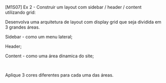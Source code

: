 [M1S07] Ex 2 - Construir um layout com sidebar / header / content utilizando grid: 

Desenvolva uma arquitetura de layout com display grid que seja dividida em 3 grandes áreas.

Sidebar - como um menu lateral;

Header;

Content - como uma área dinamica do site;

‌

Aplique 3 cores diferentes para cada uma das áreas.
